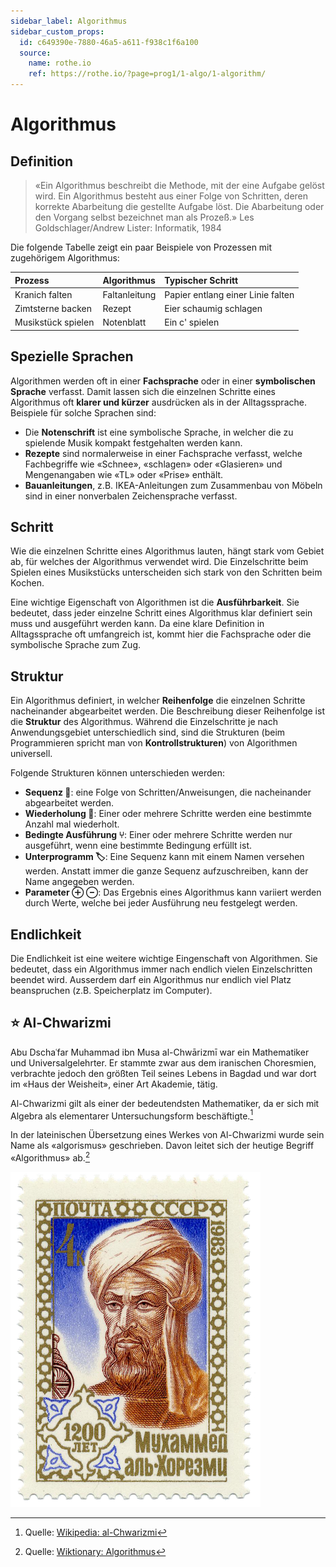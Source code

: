 ```yaml
---
sidebar_label: Algorithmus
sidebar_custom_props:
  id: c649390e-7880-46a5-a611-f938c1f6a100
  source:
    name: rothe.io
    ref: https://rothe.io/?page=prog1/1-algo/1-algorithm/
---
```


# Algorithmus

## Definition

> «Ein Algorithmus beschreibt die Methode, mit der eine Aufgabe gelöst wird. Ein Algorithmus besteht aus einer Folge von Schritten, deren korrekte Abarbeitung die gestellte Aufgabe löst. Die Abarbeitung oder den Vorgang selbst bezeichnet man als Prozeß.»
> Les Goldschlager/Andrew Lister: Informatik, 1984

Die folgende Tabelle zeigt ein paar Beispiele von Prozessen mit zugehörigem Algorithmus:

| Prozess            | Algorithmus   | Typischer Schritt                 |
| :----------------- | :------------ | :-------------------------------- |
| Kranich falten     | Faltanleitung | Papier entlang einer Linie falten |
| Zimtsterne backen  | Rezept        | Eier schaumig schlagen            |
| Musikstück spielen | Notenblatt    | Ein c' spielen                    |

## Spezielle Sprachen
Algorithmen werden oft in einer **Fachsprache** oder in einer **symbolischen Sprache** verfasst. Damit lassen sich die einzelnen Schritte eines Algorithmus oft **klarer und kürzer** ausdrücken als in der Alltagssprache. Beispiele für solche Sprachen sind:

- Die **Notenschrift** ist eine symbolische Sprache, in welcher die zu spielende Musik kompakt festgehalten werden kann.
- **Rezepte** sind normalerweise in einer Fachsprache verfasst, welche Fachbegriffe wie «Schnee», «schlagen» oder «Glasieren» und Mengenangaben wie «TL» oder «Prise» enthält.
- **Bauanleitungen**, z.B. IKEA-Anleitungen zum Zusammenbau von Möbeln sind in einer nonverbalen Zeichensprache verfasst.

## Schritt
Wie die einzelnen Schritte eines Algorithmus lauten, hängt stark vom Gebiet ab, für welches der Algorithmus verwendet wird. Die Einzelschritte beim Spielen eines Musikstücks unterscheiden sich stark von den Schritten beim Kochen.

Eine wichtige Eigenschaft von Algorithmen ist die **Ausführbarkeit**. Sie bedeutet, dass jeder einzelne Schritt eines Algorithmus klar definiert sein muss und ausgeführt werden kann. Da eine klare Definition in Alltagssprache oft umfangreich ist, kommt hier die Fachsprache oder die symbolische Sprache zum Zug.

## Struktur
Ein Algorithmus definiert, in welcher **Reihenfolge** die einzelnen Schritte nacheinander abgearbeitet werden. Die Beschreibung dieser Reihenfolge ist die **Struktur** des Algorithmus. Während die Einzelschritte je nach Anwendungsgebiet unterschiedlich sind, sind die Strukturen (beim Programmieren spricht man von **Kontrollstrukturen**) von Algorithmen universell.

Folgende Strukturen können unterschieden werden:
- **Sequenz 👣**: eine Folge von Schritten/Anweisungen, die nacheinander abgearbeitet werden.
- **Wiederholung 🔁**: Einer oder mehrere Schritte werden eine bestimmte Anzahl mal wiederholt.
- **Bedingte Ausführung ⑂**: Einer oder mehrere Schritte werden nur ausgeführt, wenn eine bestimmte Bedingung erfüllt ist.
- **Unterprogramm 🏷**: Eine Sequenz kann mit einem Namen versehen werden. Anstatt immer die ganze Sequenz aufzuschreiben, kann der Name angegeben werden.
- **Parameter ⊕ ⊖**: Das Ergebnis eines Algorithmus kann variiert werden durch Werte, welche bei jeder Ausführung neu festgelegt werden.

## Endlichkeit
Die Endlichkeit ist eine weitere wichtige Eingenschaft von Algorithmen. Sie bedeutet, dass ein Algorithmus immer nach endlich vielen Einzelschritten beendet wird. Ausserdem darf ein Algorithmus nur endlich viel Platz beanspruchen (z.B. Speicherplatz im Computer).

## ⭐️ Al-Chwarizmi

Abu Dschaʿfar Muhammad ibn Musa al-Chwārizmī war ein Mathematiker und Universalgelehrter. Er stammte zwar aus dem iranischen Choresmien, verbrachte jedoch den größten Teil seines Lebens in Bagdad und war dort im «Haus der Weisheit», einer Art Akademie, tätig.

Al-Chwarizmi gilt als einer der bedeutendsten Mathematiker, da er sich mit Algebra als elementarer Untersuchungsform beschäftigte.[^1]

In der lateinischen Übersetzung eines Werkes von Al-Chwarizmi wurde sein Name als «algorismus» geschrieben. Davon leitet sich der heutige Begriff «Algorithmus» ab.[^2]

![Abbildung von Al-Chwarizmi auf einer sowjetischen Briefmarke](images/al-chwarizmi.png)



[^1]: Quelle: [Wikipedia: al-Chwarizmi](https://de.wikipedia.org/wiki/Al-Chwarizmi)
[^2]: Quelle: [Wiktionary: Algorithmus](https://de.wiktionary.org/wiki/Algorithmus)
